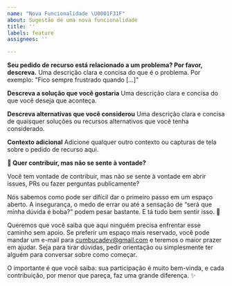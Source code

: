 ```yaml
---
name: "Nova Funcionalidade \U0001F31F"
about: Sugestão de uma nova funcionalidade
title: ''
labels: feature
assignees: ''

---
```


**Seu pedido de recurso está relacionado a um problema? Por favor, descreva.**
Uma descrição clara e concisa do que é o problema. Por exemplo: "Fico sempre frustrado quando [...]"

**Descreva a solução que você gostaria**
Uma descrição clara e concisa do que você deseja que aconteça.

**Descreva alternativas que você considerou**
Uma descrição clara e concisa de quaisquer soluções ou recursos alternativos que você tenha considerado.

**Contexto adicional**
Adicione qualquer outro contexto ou capturas de tela sobre o pedido de recurso aqui.

**💌 Quer contribuir, mas não se sente à vontade?**

Você tem vontade de contribuir, mas não se sente à vontade em abrir issues, PRs ou fazer perguntas publicamente?

Nós sabemos como pode ser difícil dar o primeiro passo em um espaço aberto. A insegurança, o medo de errar ou até a sensação de “será que minha dúvida é boba?” podem pesar bastante. E tá tudo bem sentir isso. 💜

Queremos que você saiba que aqui ninguém precisa enfrentar esse caminho sem apoio. Se preferir um espaço mais reservado, você pode mandar um e-mail para cumbucadev@gmail.com e teremos o maior prazer em ajudar. Seja para tirar dúvidas, pedir orientação ou simplesmente ter alguém para conversar sobre como começar.

O importante é que você saiba: sua participação é muito bem-vinda, e cada contribuição, por menor que pareça, faz uma grande diferença. ✨
